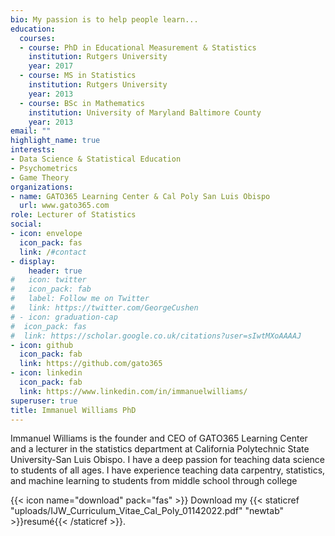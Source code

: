 ```yaml
---
bio: My passion is to help people learn... 
education:
  courses:
  - course: PhD in Educational Measurement & Statistics
    institution: Rutgers University
    year: 2017
  - course: MS in Statistics
    institution: Rutgers University
    year: 2013
  - course: BSc in Mathematics
    institution: University of Maryland Baltimore County
    year: 2013
email: ""
highlight_name: true
interests:
- Data Science & Statistical Education
- Psychometrics
- Game Theory
organizations:
- name: GATO365 Learning Center & Cal Poly San Luis Obispo
  url: www.gato365.com
role: Lecturer of Statistics
social:
- icon: envelope
  icon_pack: fas
  link: /#contact
- display:
    header: true
#   icon: twitter
#   icon_pack: fab
#   label: Follow me on Twitter
#   link: https://twitter.com/GeorgeCushen
# - icon: graduation-cap
#  icon_pack: fas
#  link: https://scholar.google.co.uk/citations?user=sIwtMXoAAAAJ
- icon: github
  icon_pack: fab
  link: https://github.com/gato365
- icon: linkedin
  icon_pack: fab
  link: https://www.linkedin.com/in/immanuelwilliams/
superuser: true
title: Immanuel Williams PhD
---
```


Immanuel Williams is the founder and CEO of GATO365 Learning Center and a lecturer in the statistics department at California Polytechnic State University-San Luis Obispo. I have a deep passion for teaching data science to students of all ages. I have experience teaching data carpentry, statistics, and machine learning to students from middle school through college

{{< icon name="download" pack="fas" >}} Download my {{< staticref "uploads/IJW_Curriculum_Vitae_Cal_Poly_01142022.pdf" "newtab" >}}resumé{{< /staticref >}}.
